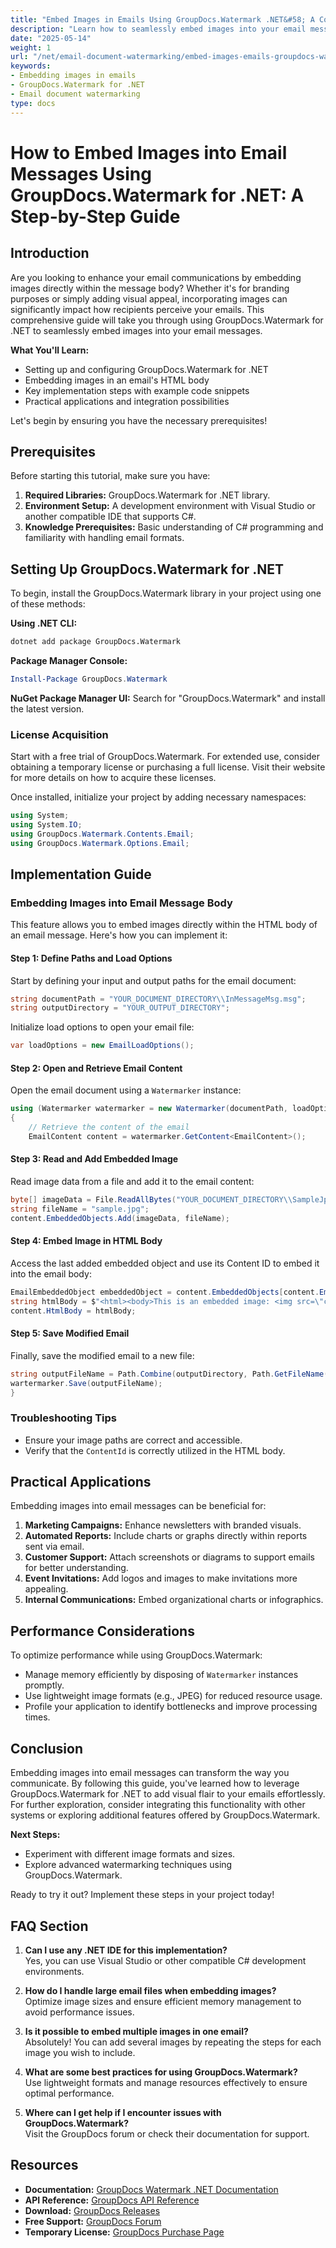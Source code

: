 ```yaml
---
title: "Embed Images in Emails Using GroupDocs.Watermark .NET&#58; A Comprehensive Guide"
description: "Learn how to seamlessly embed images into your email messages using GroupDocs.Watermark for .NET with this detailed step-by-step guide."
date: "2025-05-14"
weight: 1
url: "/net/email-document-watermarking/embed-images-emails-groupdocs-watermark-net/"
keywords:
- Embedding images in emails
- GroupDocs.Watermark for .NET
- Email document watermarking
type: docs
---
```

# How to Embed Images into Email Messages Using GroupDocs.Watermark for .NET: A Step-by-Step Guide

## Introduction

Are you looking to enhance your email communications by embedding images directly within the message body? Whether it's for branding purposes or simply adding visual appeal, incorporating images can significantly impact how recipients perceive your emails. This comprehensive guide will take you through using GroupDocs.Watermark for .NET to seamlessly embed images into your email messages.

**What You'll Learn:**
- Setting up and configuring GroupDocs.Watermark for .NET
- Embedding images in an email's HTML body
- Key implementation steps with example code snippets
- Practical applications and integration possibilities

Let's begin by ensuring you have the necessary prerequisites!

## Prerequisites

Before starting this tutorial, make sure you have:
1. **Required Libraries:** GroupDocs.Watermark for .NET library.
2. **Environment Setup:** A development environment with Visual Studio or another compatible IDE that supports C#.
3. **Knowledge Prerequisites:** Basic understanding of C# programming and familiarity with handling email formats.

## Setting Up GroupDocs.Watermark for .NET

To begin, install the GroupDocs.Watermark library in your project using one of these methods:

**Using .NET CLI:**
```bash
dotnet add package GroupDocs.Watermark
```

**Package Manager Console:**
```powershell
Install-Package GroupDocs.Watermark
```

**NuGet Package Manager UI:** 
Search for "GroupDocs.Watermark" and install the latest version.

### License Acquisition
Start with a free trial of GroupDocs.Watermark. For extended use, consider obtaining a temporary license or purchasing a full license. Visit their website for more details on how to acquire these licenses.

Once installed, initialize your project by adding necessary namespaces:
```csharp
using System;
using System.IO;
using GroupDocs.Watermark.Contents.Email;
using GroupDocs.Watermark.Options.Email;
```

## Implementation Guide

### Embedding Images into Email Message Body
This feature allows you to embed images directly within the HTML body of an email message. Here's how you can implement it:

#### Step 1: Define Paths and Load Options
Start by defining your input and output paths for the email document:
```csharp
string documentPath = "YOUR_DOCUMENT_DIRECTORY\\InMessageMsg.msg";
string outputDirectory = "YOUR_OUTPUT_DIRECTORY";
```
Initialize load options to open your email file:
```csharp
var loadOptions = new EmailLoadOptions();
```

#### Step 2: Open and Retrieve Email Content
Open the email document using a `Watermarker` instance:
```csharp
using (Watermarker watermarker = new Watermarker(documentPath, loadOptions))
{
    // Retrieve the content of the email
    EmailContent content = watermarker.GetContent<EmailContent>();
```

#### Step 3: Read and Add Embedded Image
Read image data from a file and add it to the email content:
```csharp
byte[] imageData = File.ReadAllBytes("YOUR_DOCUMENT_DIRECTORY\\SampleJpg.jpg");
string fileName = "sample.jpg";
content.EmbeddedObjects.Add(imageData, fileName);
```

#### Step 4: Embed Image in HTML Body
Access the last added embedded object and use its Content ID to embed it into the email body:
```csharp
EmailEmbeddedObject embeddedObject = content.EmbeddedObjects[content.EmbeddedObjects.Count - 1];
string htmlBody = $"<html><body>This is an embedded image: <img src=\"cid:{embeddedObject.ContentId}\"></body></html>";
content.HtmlBody = htmlBody;
```

#### Step 5: Save Modified Email
Finally, save the modified email to a new file:
```csharp
string outputFileName = Path.Combine(outputDirectory, Path.GetFileName(documentPath));
wartermarker.Save(outputFileName);
}
```

### Troubleshooting Tips
- Ensure your image paths are correct and accessible.
- Verify that the `ContentId` is correctly utilized in the HTML body.

## Practical Applications
Embedding images into email messages can be beneficial for:
1. **Marketing Campaigns:** Enhance newsletters with branded visuals.
2. **Automated Reports:** Include charts or graphs directly within reports sent via email.
3. **Customer Support:** Attach screenshots or diagrams to support emails for better understanding.
4. **Event Invitations:** Add logos and images to make invitations more appealing.
5. **Internal Communications:** Embed organizational charts or infographics.

## Performance Considerations
To optimize performance while using GroupDocs.Watermark:
- Manage memory efficiently by disposing of `Watermarker` instances promptly.
- Use lightweight image formats (e.g., JPEG) for reduced resource usage.
- Profile your application to identify bottlenecks and improve processing times.

## Conclusion
Embedding images into email messages can transform the way you communicate. By following this guide, you've learned how to leverage GroupDocs.Watermark for .NET to add visual flair to your emails effortlessly. For further exploration, consider integrating this functionality with other systems or exploring additional features offered by GroupDocs.Watermark.

**Next Steps:**
- Experiment with different image formats and sizes.
- Explore advanced watermarking techniques using GroupDocs.Watermark.

Ready to try it out? Implement these steps in your project today!

## FAQ Section

1. **Can I use any .NET IDE for this implementation?**  
   Yes, you can use Visual Studio or other compatible C# development environments.

2. **How do I handle large email files when embedding images?**  
   Optimize image sizes and ensure efficient memory management to avoid performance issues.

3. **Is it possible to embed multiple images in one email?**  
   Absolutely! You can add several images by repeating the steps for each image you wish to include.

4. **What are some best practices for using GroupDocs.Watermark?**  
   Use lightweight formats and manage resources effectively to ensure optimal performance.

5. **Where can I get help if I encounter issues with GroupDocs.Watermark?**  
   Visit the GroupDocs forum or check their documentation for support.

## Resources
- **Documentation:** [GroupDocs Watermark .NET Documentation](https://docs.groupdocs.com/watermark/net/)
- **API Reference:** [GroupDocs API Reference](https://reference.groupdocs.com/watermark/net)
- **Download:** [GroupDocs Releases](https://releases.groupdocs.com/watermark/net/)
- **Free Support:** [GroupDocs Forum](https://forum.groupdocs.com/c/watermark/10)
- **Temporary License:** [GroupDocs Purchase Page](https://purchase.groupdocs.com/temporary-license/) 
